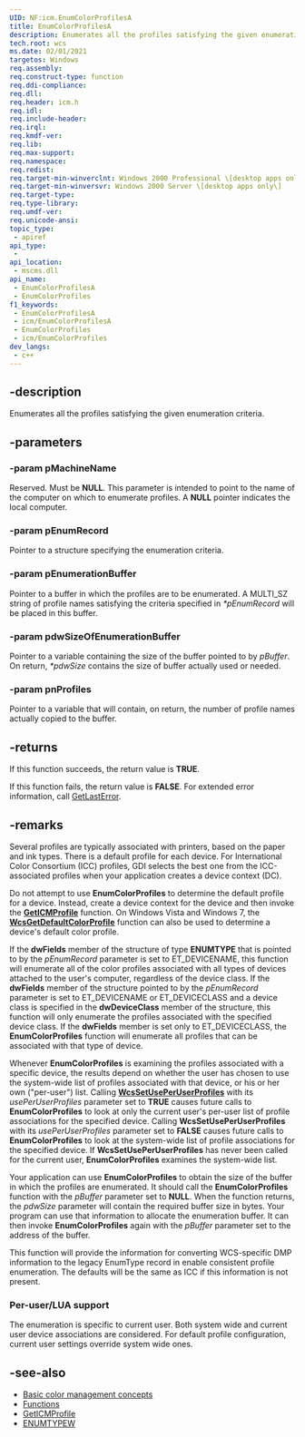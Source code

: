 ```yaml
---
UID: NF:icm.EnumColorProfilesA
title: EnumColorProfilesA
description: Enumerates all the profiles satisfying the given enumeration criteria.
tech.root: wcs
ms.date: 02/01/2021
targetos: Windows
req.assembly: 
req.construct-type: function
req.ddi-compliance: 
req.dll: 
req.header: icm.h
req.idl: 
req.include-header: 
req.irql: 
req.kmdf-ver: 
req.lib: 
req.max-support: 
req.namespace: 
req.redist: 
req.target-min-winverclnt: Windows 2000 Professional \[desktop apps only\]
req.target-min-winversvr: Windows 2000 Server \[desktop apps only\]
req.target-type: 
req.type-library: 
req.umdf-ver: 
req.unicode-ansi: 
topic_type:
 - apiref
api_type:
 - 
api_location:
 - mscms.dll
api_name:
 - EnumColorProfilesA
 - EnumColorProfiles
f1_keywords:
 - EnumColorProfilesA
 - icm/EnumColorProfilesA
 - EnumColorProfiles
 - icm/EnumColorProfiles
dev_langs:
 - c++
---
```


## -description

Enumerates all the profiles satisfying the given enumeration criteria.

## -parameters

### -param pMachineName

Reserved. Must be **NULL**. This parameter is intended to point to the name of the computer on which to enumerate profiles. A **NULL** pointer indicates the local computer.

### -param pEnumRecord

Pointer to a structure specifying the enumeration criteria.

### -param pEnumerationBuffer

Pointer to a buffer in which the profiles are to be enumerated. A MULTI\_SZ string of profile names satisfying the criteria specified in *\*pEnumRecord* will be placed in this buffer.

### -param pdwSizeOfEnumerationBuffer

Pointer to a variable containing the size of the buffer pointed to by *pBuffer*. On return, *\*pdwSize* contains the size of buffer actually used or needed.

### -param pnProfiles

Pointer to a variable that will contain, on return, the number of profile names actually copied to the buffer.

## -returns

If this function succeeds, the return value is **TRUE**.

If this function fails, the return value is **FALSE**. For extended error information, call [GetLastError](/windows/win32/api/errhandlingapi/nf-errhandlingapi-getlasterror).

## -remarks

Several profiles are typically associated with printers, based on the paper and ink types. There is a default profile for each device. For International Color Consortium (ICC) profiles, GDI selects the best one from the ICC-associated profiles when your application creates a device context (DC).

Do not attempt to use **EnumColorProfiles** to determine the default profile for a device. Instead, create a device context for the device and then invoke the [**GetICMProfile**](/windows/desktop/api/Wingdi/nf-wingdi-geticmprofilea) function. On Windows Vista and Windows 7, the [**WcsGetDefaultColorProfile**](/windows/win32/api/icm/nf-icm-wcsgetdefaultcolorprofile) function can also be used to determine a device's default color profile.

If the **dwFields** member of the structure of type **ENUMTYPE** that is pointed to by the *pEnumRecord* parameter is set to ET\_DEVICENAME, this function will enumerate all of the color profiles associated with all types of devices attached to the user's computer, regardless of the device class. If the **dwFields** member of the structure pointed to by the *pEnumRecord* parameter is set to ET\_DEVICENAME or ET\_DEVICECLASS and a device class is specified in the **dwDeviceClass** member of the structure, this function will only enumerate the profiles associated with the specified device class. If the **dwFields** member is set only to ET\_DEVICECLASS, the **EnumColorProfiles** function will enumerate all profiles that can be associated with that type of device.

Whenever **EnumColorProfiles** is examining the profiles associated with a specific device, the results depend on whether the user has chosen to use the system-wide list of profiles associated with that device, or his or her own ("per-user") list. Calling [**WcsSetUsePerUserProfiles**](/windows/win32/api/icm/nf-icm-wcssetuseperuserprofiles) with its *usePerUserProfiles* parameter set to **TRUE** causes future calls to **EnumColorProfiles** to look at only the current user's per-user list of profile associations for the specified device. Calling **WcsSetUsePerUserProfiles** with its *usePerUserProfiles* parameter set to **FALSE** causes future calls to **EnumColorProfiles** to look at the system-wide list of profile associations for the specified device. If **WcsSetUsePerUserProfiles** has never been called for the current user, **EnumColorProfiles** examines the system-wide list.

Your application can use **EnumColorProfiles** to obtain the size of the buffer in which the profiles are enumerated. It should call the **EnumColorProfiles** function with the *pBuffer* parameter set to **NULL**. When the function returns, the *pdwSize* parameter will contain the required buffer size in bytes. Your program can use that information to allocate the enumeration buffer. It can then invoke **EnumColorProfiles** again with the *pBuffer* parameter set to the address of the buffer.

This function will provide the information for converting WCS-specific DMP information to the legacy EnumType record in enable consistent profile enumeration. The defaults will be the same as ICC if this information is not present.

### Per-user/LUA support

The enumeration is specific to current user. Both system wide and current user device associations are considered. For default profile configuration, current user settings override system wide ones.

## -see-also

* [Basic color management concepts](ms536813\(v=vs.85\).md)
* [Functions](/windows/win32/wcs/functions)
* [GetICMProfile](/windows/desktop/api/Wingdi/nf-wingdi-geticmprofilea)
* [ENUMTYPEW](/windows/win32/api/icm/ns-icm-enumtypew)
